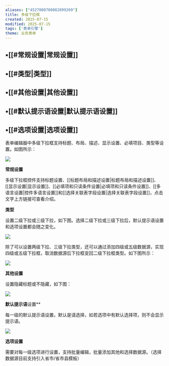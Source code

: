```yaml
---
aliases: ["4527080700882899269"]
title: 多级下拉框
created: 2025-07-15
modified: 2025-07-15
tags: ['表单引擎']
theme: 业务表单
---
```


## •[[#常规设置|常规设置]]

## •[[#类型|类型]]

## •[[#其他设置|其他设置]]

## •[[#默认提示语设置|默认提示语设置]]

## •[[#选项设置|选项设置]]

表单编辑器中多级下拉框支持标题、布局、描述、显示设置、必填项目、类型等设置。如图所示：

![](https://myhelpdoc.oss-cn-heyuan.aliyuncs.com/mdimages/ff84ee0d358fe80a6c6ebe85741365db.jpg)

**常规设置**

多级下拉框控件支持标题设置、[[标题布局和描述设置|标题布局和描述设置]]、[[显示设置|显示设置]]、[[必填项和只读条件设置|必填项和只读条件设置]]、[[多语言设置|控件多语言设置]]和[[选择关联表字段设置|选择关联表字段设置]]，点击文字上方链接可查看介绍。

**类型**

设置二级下拉或三级下拉，如下图。选择二级下拉或三级下拉后，默认提示语设置和选项设置都会随之变化。

![](https://myhelpdoc.oss-cn-heyuan.aliyuncs.com/mdimages/2222a9459f93ef8a303f736d633a2047.jpg)

除了可以设置两级下拉、三级下拉类型，还可以通过添加四级或五级数据源，实现四级或五级下拉框，取消数据源后下拉框变回二级下拉框类型。如下图所示：

![](https://myhelpdoc.oss-cn-heyuan.aliyuncs.com/mdimages/1219eed9c610620502aa2b91d7e580d8.jpg)

**其他设置**

设置隐藏标题或不隐藏，如下图：

![](https://myhelpdoc.oss-cn-heyuan.aliyuncs.com/mdimages/aae03e1c87e6449297a1ce25f8c1672f.jpg)

**默认提示语**设置**

每一级的默认提示语设置，默认是请选择，如若选项中有默认选择项，则不会显示提示语。

![](https://myhelpdoc.oss-cn-heyuan.aliyuncs.com/mdimages/1ce52fe2c69297eaf87ceb8c5dee9e60.jpg)

**选项设置**

需要对每一级选项进行设置，支持批量编辑，批量添加其他和选择数据源。（选择数据源目前支持引入省市/省市县模板）

